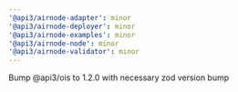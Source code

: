 ```yaml
---
'@api3/airnode-adapter': minor
'@api3/airnode-deployer': minor
'@api3/airnode-examples': minor
'@api3/airnode-node': minor
'@api3/airnode-validator': minor
---
```


Bump @api3/ois to 1.2.0 with necessary zod version bump
